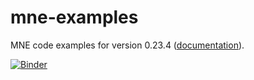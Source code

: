 # mne-examples
MNE code examples for version 0.23.4 ([documentation](https://mne.tools/0.23/index.html)).

[![Binder](https://mybinder.org/badge_logo.svg)](https://mybinder.org/v2/gh/Frederic-vW/mne-examples/HEAD?labpath=mne-examples.ipynb)
